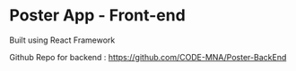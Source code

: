 # Poster App - Front-end

Built using React Framework

Github Repo for backend : https://github.com/CODE-MNA/Poster-BackEnd
